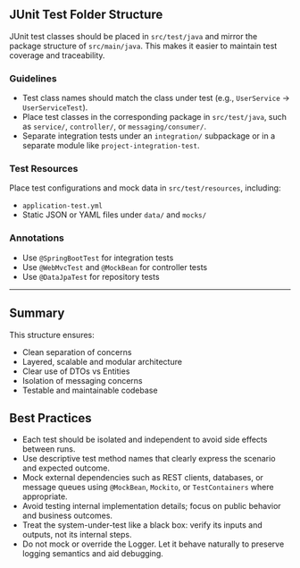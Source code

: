 ## JUnit Test Folder Structure

JUnit test classes should be placed in `src/test/java` and mirror the package structure of `src/main/java`. This makes it easier to maintain test coverage and traceability.

### Guidelines

- Test class names should match the class under test (e.g., `UserService` → `UserServiceTest`).
- Place test classes in the corresponding package in `src/test/java`, such as `service/`, `controller/`, or `messaging/consumer/`.
- Separate integration tests under an `integration/` subpackage or in a separate module like `project-integration-test`.

### Test Resources

Place test configurations and mock data in `src/test/resources`, including:
- `application-test.yml`
- Static JSON or YAML files under `data/` and `mocks/`

### Annotations

- Use `@SpringBootTest` for integration tests
- Use `@WebMvcTest` and `@MockBean` for controller tests
- Use `@DataJpaTest` for repository tests

---

## Summary

This structure ensures:
- Clean separation of concerns
- Layered, scalable and modular architecture
- Clear use of DTOs vs Entities
- Isolation of messaging concerns
- Testable and maintainable codebase

## Best Practices
- Each test should be isolated and independent to avoid side effects between runs.
- Use descriptive test method names that clearly express the scenario and expected outcome.
- Mock external dependencies such as REST clients, databases, or message queues using `@MockBean`, `Mockito`, or `TestContainers` where appropriate.
- Avoid testing internal implementation details; focus on public behavior and business outcomes.
- Treat the system-under-test like a black box: verify its inputs and outputs, not its internal steps.
- Do not mock or override the Logger. Let it behave naturally to preserve logging semantics and aid debugging.